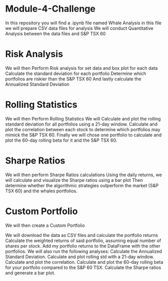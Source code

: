# Module-4-Challenge

In this repository you will find a .ipynb file named Whale Analysis
in this file we will prepare CSV data files for analysis
We will conduct Quantitative Analysis between the data files and S&P TSX 60 

# Risk Analysis
We will then Perform Risk analysis for set data and box plot for each data
Calculate the standard deviation for each portfolio
Determine which portfolios are riskier than the S&P TSX 60
And lastly calculate the Annualized Standard Deviation

# Rolling Statistics
We will then Perform Rolling Statistics
We will Calculate and plot the rolling standard deviation for all portfolios using a 21-day window.
Calculate and plot the correlation between each stock to determine which portfolios may mimick the S&P TSX 60.
Finally we will chose one portfolio to calculate and plot the 60-day rolling beta for it and the S&P TSX 60.

# Sharpe Ratios 
We will then perform Sharpe Ratios calculations
Using the daily returns, we will calculate and visualize the Sharpe ratios using a bar plot
Then determine whether the algorithmic strategies outperform the market (S&P TSX 60) and the whales portfolios.

# Custom Portfolio 
We will then create a Custom Portfolio

We will download the data as CSV files and calculate the portfolio returns
Calculate the weighted returns of said portfolio, assuming equal number of shares per stock.
Add my portfolio returns to the DataFrame with the other portfolios.
We will also run the following analyses:
Calculate the Annualized Standard Deviation.
Calculate and plot rolling std with a 21-day window.
Calculate and plot the correlation.
Calculate and plot the 60-day rolling beta for your portfolio compared to the S&P 60 TSX.
Calculate the Sharpe ratios and generate a bar plot.




